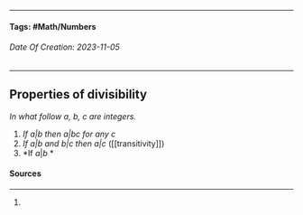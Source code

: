 __________________________________________________________________________
#### **Tags:** #Math/Numbers
###### *Date Of Creation: 2023-11-05*
__________________________________________________________________________

## Properties of divisibility
*In what follow a, b, c are integers.*
1. *If $a|b$ then $a|bc$ for any c*
2. *If $a|b$ and $b|c$ then $a|c$* ([[transitivity]])
3. *If $a|b$ *
#### Sources
__________________________________________________________________________
1. 